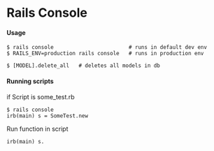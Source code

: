 Rails Console
=============

#### Usage

	$ rails console						   # runs in default dev env
	$ RAILS_ENV=production rails console   # runs in production env

	$ [MODEL].delete_all   # deletes all models in db
	

#### Running scripts

if Script is some_test.rb

	$ rails console
	irb(main) s = SomeTest.new

Run function in script

	irb(main) s.